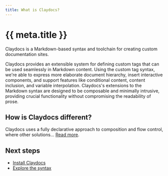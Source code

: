 ```yaml
---
title: What is Claydocs?
---
```


# {{ meta.title }}

Claydocs is a Markdown-based syntax and toolchain for creating custom documentation sites.

<Callout type="info">
Claydocs provides an extensible system for defining custom tags that can be used seamlessly in Markdown content. Using the custom tag syntax, we're able to express more elaborate document hierarchy, insert interactive components, and support features like conditional content, content inclusion, and variable interpolation. Claydocs's extensions to the Markdown syntax are designed to be composable and minimally intrusive, providing crucial functionality without compromising the readability of prose.
</Callout>

## How is Claydocs different?

Claydocs uses a fully declarative approach to composition and flow control, where other solutions… [Read more](/docs/overview).

## Next steps
- [Install Claydocs](/docs/getting-started)
- [Explore the syntax](/docs/syntax)
